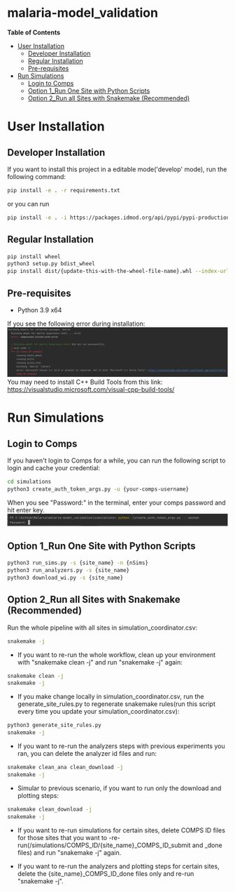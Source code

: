 # malaria-model_validation

<!-- START doctoc generated TOC please keep comment here to allow auto update -->
<!-- DON'T EDIT THIS SECTION, INSTEAD RE-RUN doctoc TO UPDATE -->
**Table of Contents**

- [User Installation](#user-installation)
  - [Developer Installation](#developer-installation)
  - [Regular Installation](#regular-installation)
  - [Pre-requisites](#pre-requisites)
- [Run Simulations](#run-simulations)
  - [Login to Comps](#login-to-comps)
  - [Option 1_Run One Site with Python Scripts](#option-1_run-one-site-with-python-scripts)
  - [Option 2_Run all Sites with Snakemake (Recommended)](#option-2_run-all-sites-with-snakemake-recommended)


<!-- END doctoc generated TOC please keep comment here to allow auto update -->


# User Installation

## Developer Installation
If you want to install this project in a editable mode('develop' mode), run the following command: 
```bash
pip install -e . -r requirements.txt
```
or you can run 
```bash
pip install -e . -i https://packages.idmod.org/api/pypi/pypi-production/simple
```

## Regular Installation
```bash
pip install wheel
python3 setup.py bdist_wheel
pip install dist/{update-this-with-the-wheel-file-name}.whl --index-url=https://packages.idmod.org/api/pypi/pypi-production/simple
```

## Pre-requisites
- Python 3.9 x64

If you see the following error during installation:
![alt text](./datrie_error.png?raw=true)
You may need to install C++ Build Tools from this link: https://visualstudio.microsoft.com/visual-cpp-build-tools/

# Run Simulations

## Login to Comps
If you haven't login to Comps for a while, you can run the following script to login and cache your credential:
```bash
cd simulations
python3 create_auth_token_args.py -u {your-comps-username}
```
When you see "Password:" in the terminal, enter your comps password and hit enter key. 
![alt text](./comps_login.PNG?raw=true)


## Option 1_Run One Site with Python Scripts
```bash
python3 run_sims.py -s {site_name} -n {nSims}
python3 run_analyzers.py -s {site_name}
python3 download_wi.py -s {site_name}
```

## Option 2_Run all Sites with Snakemake (Recommended)
Run the whole pipeline with all sites in simulation_coordinator.csv:
```bash
snakemake -j
```

- If you want to re-run the whole workflow, clean up your environment with "snakemake clean -j" and run "snakemake -j" again:
```bash
snakemake clean -j
snakemake -j
```

- If you make change locally in simulation_coordinator.csv, run the generate_site_rules.py to regenerate snakemake rules(run this script every time you update your simulation_coordinator.csv):
```bash
python3 generate_site_rules.py
snakemake -j
```

- If you want to re-run the analyzers steps with previous experiments you ran, you can delete the analyzer id files and run:
```bash
snakemake clean_ana clean_download -j
snakemake -j
```

- Simular to previous scenario, if you want to run only the download and plotting steps:
```bash
snakemake clean_download -j
snakemake -j
```

- If you want to re-run simulations for certain sites, delete COMPS ID files for those sites that you want to -re-run(/simulations/COMPS_ID/{site_name}_COMPS_ID_submit and _done files) and run "snakemake -j" again.

- If you want to re-run the analyzers and plotting steps for certain sites, delete the {site_name}_COMPS_ID_done files only and re-run "snakemake -j".

